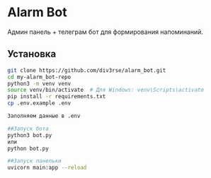 # Alarm Bot
Админ панель + телеграм бот для формирования напоминаний.

## Установка

```bash
git clone https://github.com/div3rse/alarm_bot.git
cd my-alarm_bot-repo
python3 -m venv venv
source venv/bin/activate  # Для Windows: venv\Scripts\activate
pip install -r requirements.txt
cp .env.example .env

Заполняем данные в .env

##Запуск бота 
python3 bot.py
или
python bot.py

##Запуск панельки
uvicorn main:app --reload
